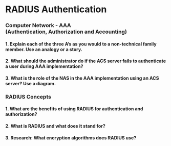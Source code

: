 # RADIUS Authentication
### Computer Network - AAA <br/> (Authentication, Authorization and Accounting) 

#### 1. Explain each of the three A’s as you would to a non-technical family member. Use an analogy or a story. <br/>


#### 2. What should the administrator do if the ACS server fails to authenticate a user during AAA implementation?<br/>


#### 3. What is the role of the NAS in the AAA implementation using an ACS server? Use a diagram.<br/>

### RADIUS Concepts

#### 1. What are the benefits of using RADIUS for authentication and authorization? <br/>

#### 2. What is RADIUS and what does it stand for? <br/>

#### 3. Research: What encryption algorithms does RADIUS use? <br/>
